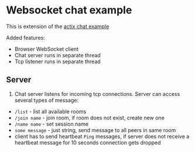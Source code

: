 # Websocket chat example

This is extension of the [actix chat example](https://github.com/actix/examples/tree/HEAD/websockets/chat)

Added features:

- Browser WebSocket client
- Chat server runs in separate thread
- Tcp listener runs in separate thread

## Server

1. Chat server listens for incoming tcp connections. Server can access several types of message:

- `/list` - list all available rooms
- `/join name` - join room, if room does not exist, create new one
- `/name name` - set session name
- `some message` - just string, send message to all peers in same room
- client has to send heartbeat `Ping` messages, if server does not receive a heartbeat message for 10 seconds connection gets dropped

